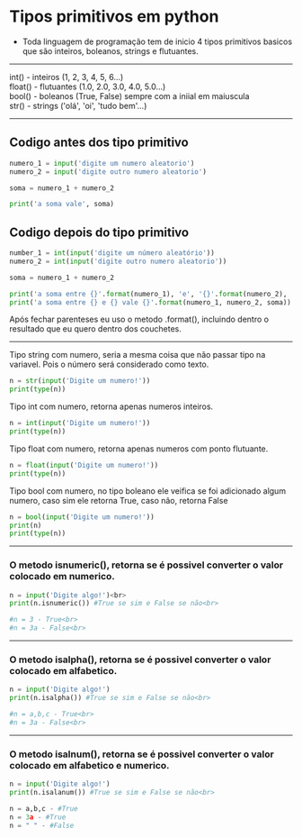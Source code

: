 
# Tipos primitivos em python
- Toda linguagem de programação tem de inicio 4 tipos primitivos basicos que são inteiros, boleanos, strings e flutuantes.

--- ----
int() - inteiros (1, 2, 3, 4, 5, 6...)<br>
float() - flutuantes (1.0, 2.0, 3.0, 4.0, 5.0...)<br>
bool() - boleanos (True, False) sempre com a iniial em maiuscula<br>
str() - strings ('olá', 'oi', 'tudo bem'...)<br>
--- ----

## Codigo antes dos tipo primitivo
~~~python
numero_1 = input('digite um numero aleatorio')
numero_2 = input('digite outro numero aleatorio')

soma = numero_1 + numero_2

print('a soma vale', soma)
~~~

## Codigo depois do tipo primitivo
~~~python
number_1 = int(input('digite um número aleatório'))
numero_2 = int(input('digite outro numero aleatorio'))

soma = numero_1 + numero_2

print('a soma entre {}'.format(numero_1), 'e', '{}'.format(numero_2), 'vale', '{}'.format(soma) #!!!meu codigo!!!
print('a soma entre {} e {} vale {}'.format(numero_1, numero_2, soma)) #!!!codigo do guanabara!!!
~~~
Após fechar parenteses eu uso o metodo .format(), incluindo dentro o resultado que eu quero dentro dos couchetes.
--- ---


Tipo string com numero, seria a mesma coisa que não passar tipo na variavel. Pois o número será considerado como texto.
~~~python
n = str(input('Digite um numero!'))
print(type(n))
~~~
Tipo int com numero, retorna apenas numeros inteiros.
~~~python
n = int(input('Digite um numero!'))
print(type(n))
~~~
Tipo float com numero, retorna apenas numeros com ponto flutuante.
~~~python
n = float(input('Digite um numero!'))
print(type(n))
~~~
Tipo bool com numero, no tipo boleano ele veifica se foi adicionado algum numero, caso sim ele retorna True, caso não, retorna False
~~~python
n = bool(input('Digite um numero!'))
print(n)
print(type(n))
~~~
--- ---


### O metodo isnumeric(), retorna se é possivel converter o valor colocado em numerico.
~~~python
n = input('Digite algo!')<br>
print(n.isnumeric()) #True se sim e False se não<br>

#n = 3 - True<br>
#n = 3a - False<br>
~~~
--- ---


### O metodo isalpha(), retorna se é possivel converter o valor colocado em alfabetico.
~~~python
n = input('Digite algo!')
print(n.isalpha()) #True se sim e False se não<br>

#n = a,b,c - True<br>
#n = 3a - False<br>
~~~
--- ---

### O metodo isalnum(), retorna se é possivel converter o valor colocado em alfabetico e numerico.
~~~python
n = input('Digite algo!')
print(n.isalanum()) #True se sim e False se não<br>

n = a,b,c - #True
n = 3a - #True
n = " " - #False
~~~